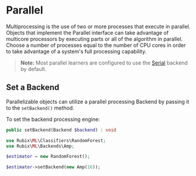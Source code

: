 # Parallel
Multiprocessing is the use of two or more processes that execute in parallel. Objects that implement the Parallel interface can take advantage of multicore processors by executing parts or all of the algorithm in parallel. Choose a number of processes equal to the number of CPU cores in order to take advantage of a system's full processing capability.

> **Note:** Most parallel learners are configured to use the [Serial](backends/serial.md) backend by default.

## Set a Backend
Parallelizable objects can utilize a parallel processing Backend by passing it to the `setBackend()` method.

To set the backend processing engine:
```php
public setBackend(Backend $backend) : void
```

```php
use Rubix\ML\Classifiers\RandomForest;
use Rubix\ML\Backends\Amp;

$estimator = new RandomForest();

$estimator->setBackend(new Amp(16));
```
